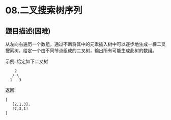 # 08.二叉搜索树序列

## 题目描述(困难)

从左向右遍历一个数组，通过不断将其中的元素插入树中可以逐步地生成一棵二叉搜索树。给定一个由不同节点组成的二叉树，输出所有可能生成此树的数组。

示例:
给定如下二叉树

```text
    2
   / \
  1   3
```
返回:

```text
[
   [2,1,3],
   [2,3,1]
]
```

